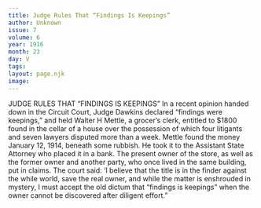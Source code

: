 ```yaml
---
title: Judge Rules That “Findings Is Keepings”
author: Unknown
issue: 7
volume: 6
year: 1916
month: 23
day: V
tags:
layout: page.njk
image:
---
```

JUDGE RULES THAT “FINDINGS IS KEEPINGS”       In a recent opinion handed down in the Circuit Court, Judge Dawkins declared “findings were keepings,” and held Walter H Mettle, a grocer’s clerk, entitled to $1800 found in the cellar of a house over the possession of which four litigants and seven lawyers disputed more than a week.       Mettle found the money January 12, 1914, beneath some rubbish. He took it to the Assistant State Attorney who placed it in a bank. The present owner of the store, as well as the former owner and another party, who once lived in the same building, put in claims.       The court said: ‘I believe that the title is in the finder against the while world, save the real owner, and while the matter is enshrouded in mystery, I must accept the old dictum that “findings is keepings” when the owner cannot be discovered after diligent effort.”    




